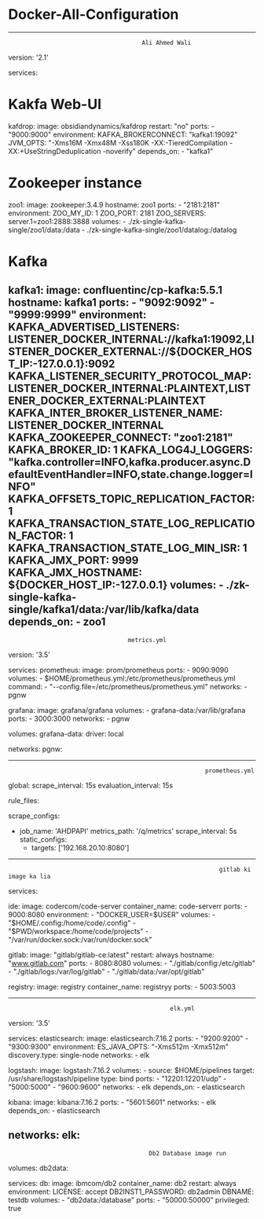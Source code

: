 # Docker-All-Configuration
-------------------------------------------------------------------------------------------------------------
                                          Ali Ahmed Wali
version: '2.1'

services:


  
  # Kakfa Web-UI
  kafdrop:
    image: obsidiandynamics/kafdrop
    restart: "no"
    ports:
      - "9000:9000"
    environment:
      KAFKA_BROKERCONNECT: "kafka1:19092"
      JVM_OPTS: "-Xms16M -Xmx48M -Xss180K -XX:-TieredCompilation -XX:+UseStringDeduplication -noverify"
    depends_on:
      - "kafka1"

  # Zookeeper instance
  zoo1:
    image: zookeeper:3.4.9
    hostname: zoo1
    ports:
      - "2181:2181"
    environment:
      ZOO_MY_ID: 1
      ZOO_PORT: 2181
      ZOO_SERVERS: server.1=zoo1:2888:3888
    volumes:
      - ./zk-single-kafka-single/zoo1/data:/data
      - ./zk-single-kafka-single/zoo1/datalog:/datalog

  # Kafka
  kafka1:
    image: confluentinc/cp-kafka:5.5.1
    hostname: kafka1
    ports:
      - "9092:9092"
      - "9999:9999"
    environment:
      KAFKA_ADVERTISED_LISTENERS: LISTENER_DOCKER_INTERNAL://kafka1:19092,LISTENER_DOCKER_EXTERNAL://${DOCKER_HOST_IP:-127.0.0.1}:9092
      KAFKA_LISTENER_SECURITY_PROTOCOL_MAP: LISTENER_DOCKER_INTERNAL:PLAINTEXT,LISTENER_DOCKER_EXTERNAL:PLAINTEXT
      KAFKA_INTER_BROKER_LISTENER_NAME: LISTENER_DOCKER_INTERNAL
      KAFKA_ZOOKEEPER_CONNECT: "zoo1:2181"
      KAFKA_BROKER_ID: 1
      KAFKA_LOG4J_LOGGERS: "kafka.controller=INFO,kafka.producer.async.DefaultEventHandler=INFO,state.change.logger=INFO"
      KAFKA_OFFSETS_TOPIC_REPLICATION_FACTOR: 1
      KAFKA_TRANSACTION_STATE_LOG_REPLICATION_FACTOR: 1
      KAFKA_TRANSACTION_STATE_LOG_MIN_ISR: 1
      KAFKA_JMX_PORT: 9999
      KAFKA_JMX_HOSTNAME: ${DOCKER_HOST_IP:-127.0.0.1}
    volumes:
      - ./zk-single-kafka-single/kafka1/data:/var/lib/kafka/data
    depends_on:
      - zoo1
----------------------------------------------------------------------------------------------------------------------------------

                                      metrics.yml
version: '3.5'

services:
  prometheus:
    image: prom/prometheus
    ports:
      - 9090:9090
    volumes:
      - $HOME/prometheus.yml:/etc/prometheus/prometheus.yml
    command:
      - "--config.file=/etc/prometheus/prometheus.yml"
    networks:
      - pgnw
      
  grafana:
    image: grafana/grafana
    volumes:
      - grafana-data:/var/lib/grafana
    ports:
      - 3000:3000
    networks:
      - pgnw
      
volumes:
  grafana-data:
    driver: local
    
networks:
  pgnw:


------------------------------------------------------------------------------------------------------------------------------------



                                                            prometheus.yml
global:
  scrape_interval:     15s
  evaluation_interval: 15s
  
  
rule_files:


scrape_configs:
  - job_name: 'AHDPAPI'
    metrics_path: '/q/metrics'
    scrape_interval: 5s
    static_configs:
    - targets: ['192.168.20.10:8080']


-----------------------------------------------------------------------------------------------------------------------------------------

                                                                gitlab ki image ka lia
services:

  ide:
    image: codercom/code-server
    container_name: code-serverr
    ports:
      - 9000:8080
    environment:
      - "DOCKER_USER=$USER"
    volumes:
      - "$HOME/.config:/home/code/.config"
      - "$PWD/workspace:/home/code/projects"
      - "/var/run/docker.sock:/var/run/docker.sock"
  
  gitlab:
     image: "gitlab/gitlab-ce:latest"
     restart: always
     hostname: "www.gitlab.com"
     ports:
       - 8080:8080
     volumes:
       - "./gitlab/config:/etc/gitlab"
       - "./gitlab/logs:/var/log/gitlab"
       - "./gitlab/data:/var/opt/gitlab"
      

  registry:
     image: registry
     container_name: registryy 
     ports: 
       - 5003:5003 

----------------------------------------------------------------------------------------------------------------------------

                                                  elk.yml
version: '3.5'

services:
  elasticsearch:
    image: elasticsearch:7.16.2
    ports:
      - "9200:9200"
      - "9300:9300"
    environment:
      ES_JAVA_OPTS: "-Xms512m -Xmx512m"
      discovery.type: single-node
    networks:
      - elk
      
  logstash:
    image: logstash:7.16.2
    volumes:
      - source: $HOME/pipelines
        target: /usr/share/logstash/pipeline
        type: bind
    ports:
      - "12201:12201/udp"
      - "5000:5000"
      - "9600:9600"
    networks:
      - elk
    depends_on:
      - elasticsearch
      
  kibana:
    image: kibana:7.16.2
    ports:
      - "5601:5601"
    networks:
      - elk
    depends_on:
      - elasticsearch
    
networks:
  elk:
-------------------------------------------------------------------------------------------------------

        
                                            Db2 Database image run
volumes:
  db2data:

services:
  db:
    image: ibmcom/db2
    container_name: db2
    restart: always
    environment:
      LICENSE: accept
      DB2INST1_PASSWORD: db2admin
      DBNAME: testdb
    volumes:
      - "db2data:/database"
    ports:
      - "50000:50000"
    privileged: true
